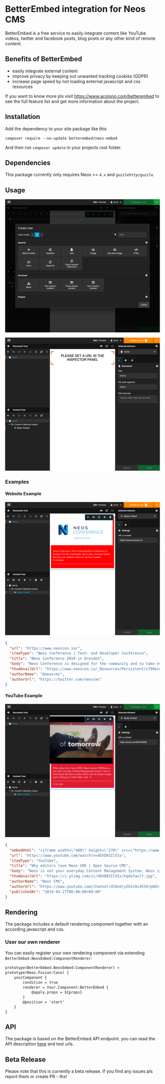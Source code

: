# BetterEmbed integration for Neos CMS

BetterEmbed is a free service to easily integrate content like 
YouTube videos, twitter and facebook posts, blog posts or any other kind of remote content.

## Benefits of BetterEmbed

- easily integrate external content
- improve privacy by keeping out unwanted tracking cookies (GDPR)
- increase page speed by not loading external javascript and css resources

If you want to know more pls visit https://www.acolono.com/betterembed to see the full feature list and get more information about the project.

## Installation

Add the dependency to your site package like this

    composer require --no-update betterembed/neos-embed 
    
And then run `composer update` in your projects root folder.

## Dependencies

This package currently only requires Neos >= `4.x` and `guzzlehttp/guzzle`

## Usage

![Preview in the Neos demo site](Documentation/BetterEmbed-Content-Element.png) 

![Preview in the Neos demo site](Documentation/BetterEmbed-Placeholder.png) 

### Examples
#### Website Example
![Preview in the Neos demo site](Documentation/BetterEmbed-Example-BlogPost.png) 
```json
{
  "url": "https://www.neoscon.io/",
  "itemType": "Neos Conference | Tech- and Developer Conference",
  "title": "Neos Conference 2019 in Dresden",
  "body": "Neos Conference is designed for the community and to take everyone further. Because our audience deserves the best content. Everytime.",
  "thumbnailUrl": "https://www.neoscon.io/_Resources/Persistent/c799ecede3620e09013ac72d9f429942764c6a4e/neos_conference_2019-dresden-primary-web.jpg",
  "authorName": "@neoscms",
  "authorUrl": "https://twitter.com/neoscms"
}
```

#### YouTube Example
![Preview in the Neos demo site](Documentation/BetterEmbed-Example-Youtube.png) 
```json
{
  "embedHtml": "<iframe width=\"480\" height=\"270\" src=\"https://www.youtube.com/embed/4DVD03IlXIs?feature=oembed\" frameborder=\"0\" allow=\"accelerometer; autoplay; encrypted-media; gyroscope; picture-in-picture\" allowfullscreen></iframe>",
  "url": "https://www.youtube.com/watch?v=4DVD03IlXIs",
  "itemType": "YouTube",
  "title": "Why editors love Neos CMS | Open Source CMS",
  "body": "Neos is not your everyday Content Management System. Neos is based upon the idea to make editors and developers happy and to bring joy to their daily work. T...",
  "thumbnailUrl": "https://i.ytimg.com/vi/4DVD03IlXIs/hqdefault.jpg",
  "authorName": "Neos CMS",
  "authorUrl": "https://www.youtube.com/channel/UCQndryIh2s9i3htDrpb6tiw",
  "publishedAt": "2019-03-27T00:00:00+00:00"
}
```

## Rendering
The package includes a default rendering component together with an according javascript and css.

### User our own renderer
You can easily register your own rendering component via extending `BetterEmbed.NeosEmbed:ComponentRenderer`:

```
prototype(BetterEmbed.NeosEmbed:ComponentRenderer) < prototype(Neos.Fusion:Case) {
    yourComponent {
        condition = true
        renderer = Your.Component:BetterEmbed {
            @apply.props = ${props}
        }
        @position = 'start'
    }
}
```

## API
The package is based on the BetterEmbed API endpoint.
you can read the API description [here](https://api.betterembed.com/swagger/index.html) and test urls.

## Beta Release
Please note that this is currently a beta release. If you find any issues pls report them or create PR - thx!



